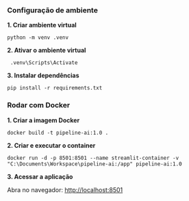 ### Configuração de ambiente

**1. Criar ambiente virtual**
   ``` 
   python -m venv .venv
   ```
    
**2. Ativar o ambiente virtual**
```
 .venv\Scripts\Activate
 ```

**3. Instalar dependências**
```
pip install -r requirements.txt
``` 
    

### Rodar com Docker

**1. Criar a imagem Docker**
```
docker build -t pipeline-ai:1.0 .
``` 
    
**2. Criar e executar o container**
```
docker run -d -p 8501:8501 --name streamlit-container -v "C:\Documents\Workspace\pipeline-ai:/app" pipeline-ai:1.0
``` 
    
**3. Acessar a aplicação**

Abra no navegador: [http://localhost:8501](http://localhost:8501)